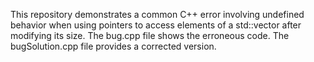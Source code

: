 This repository demonstrates a common C++ error involving undefined behavior when using pointers to access elements of a std::vector after modifying its size. The bug.cpp file shows the erroneous code. The bugSolution.cpp file provides a corrected version.